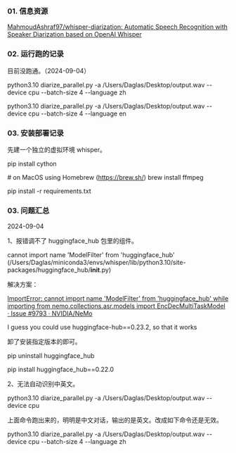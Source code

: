 ### 01. 信息资源

[MahmoudAshraf97/whisper-diarization: Automatic Speech Recognition with Speaker Diarization based on OpenAI Whisper](https://github.com/MahmoudAshraf97/whisper-diarization)

### 02. 运行跑的记录

目前没跑通。（2024-09-04）

python3.10 diarize_parallel.py -a /Users/Daglas/Desktop/output.wav --device cpu --batch-size 4 --language zh

python3.10 diarize_parallel.py -a /Users/Daglas/Desktop/output.wav --device cpu --batch-size 4 --language en


### 03. 安装部署记录

先建一个独立的虚拟环境 whisper。

pip install cython

\# on MacOS using Homebrew (https://brew.sh/)
brew install ffmpeg

pip install -r requirements.txt

### 03. 问题汇总

2024-09-04

1、报错调不了 huggingface_hub 包里的组件。

cannot import name 'ModelFilter' from 'huggingface_hub' (/Users/Daglas/miniconda3/envs/whisper/lib/python3.10/site-packages/huggingface_hub/__init__.py)

解决方案：

[ImportError: cannot import name 'ModelFilter' from 'huggingface\_hub' while importing from nemo.collections.asr.models import EncDecMultiTaskModel · Issue #9793 · NVIDIA/NeMo](https://github.com/NVIDIA/NeMo/issues/9793)

I guess you could use huggingface-hub==0.23.2, so that it works

卸了安装指定版本的即可。

pip uninstall huggingface_hub
   
pip install huggingface_hub==0.22.0

2、无法自动识别中英文。

python3.10 diarize_parallel.py -a /Users/Daglas/Desktop/output.wav --device cpu

上面命令跑出来的，明明是中文对话，输出的是英文。改成如下命令还是无效。

python3.10 diarize_parallel.py -a /Users/Daglas/Desktop/output.wav --device cpu --batch-size 4 --language zh



